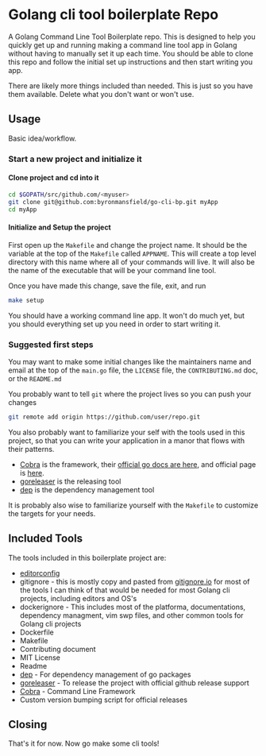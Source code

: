 # Golang cli tool boilerplate Repo

A Golang Command Line Tool Boilerplate repo. This is designed to help you quickly get up and running making a command line tool app in Golang without having to manually set it up each time. You should be able to clone this repo and follow the initial set up instructions and then start writing you app.

There are likely more things included than needed. This is just so you have them available. Delete what you don't want or won't use.

## Usage

Basic idea/workflow.

### Start a new project and initialize it

#### Clone project and cd into it

```bash
cd $GOPATH/src/github.com/<myuser>
git clone git@github.com:byronmansfield/go-cli-bp.git myApp
cd myApp
```

#### Initialize and Setup the project

First open up the `Makefile` and change the project name. It should be the variable at the top of the `Makefile` called `APPNAME`. This will create a top level directory with this name where all of your commands will live. It will also be the name of the executable that will be your command line tool.

Once you have made this change, save the file, exit, and run

```bash
make setup
```

You should have a working command line app. It won't do much yet, but you should everything set up you need in order to start writing it.

### Suggested first steps

You may want to make some initial changes like the maintainers name and email at the top of the `main.go` file, the `LICENSE` file, the `CONTRIBUTING.md` doc, or the `README.md`

You probably want to tell `git` where the project lives so you can push your changes

```bash
git remote add origin https://github.com/user/repo.git
```

You also probably want to familiarize your self with the tools used in this project, so that you can write your application in a manor that flows with their patterns.

 - [Cobra](https://github.com/spf13/cobra]) is the framework, their [official go docs are here](https://godoc.org/github.com/spf13/cobra), and official page is [here](http://spf13.com/post/announcing-cobra/).
 - [goreleaser](https://goreleaser.com/) is the releasing tool
 - [dep](https://golang.github.io/dep/) is the dependency management tool

It is probably also wise to familiarize yourself with the `Makefile` to customize the targets for your needs.

## Included Tools

The tools included in this boilerplate project are:

 - [editorconfig](http://editorconfig.org/)
 - gitignore - this is mostly copy and pasted from [gitignore.io](https://www.gitignore.io/) for most of the tools I can think of that would be needed for most Golang cli projects, including editors and OS's
 - dockerignore - This includes most of the platforma, documentations, dependency managment, vim swp files, and other common tools for Golang cli projects
 - Dockerfile
 - Makefile
 - Contributing document
 - MIT License
 - Readme
 - [dep](https://golang.github.io/dep/) - For dependency management of go packages
 - [goreleaser](https://goreleaser.com/) - To release the project with official github release support
 - [Cobra](https://github.com/spf13/cobra) - Command Line Framework
 - Custom version bumping script for official releases

## Closing

That's it for now. Now go make some cli tools!

